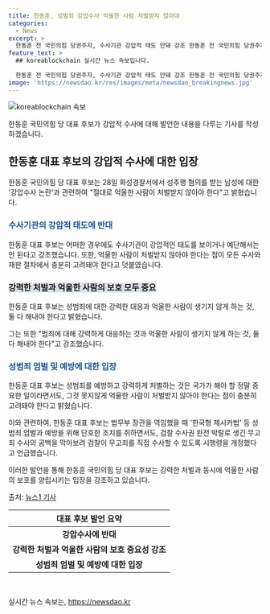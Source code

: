 ```yaml
---
title: 한동훈, 성범죄 강압수사 억울한 사람 처벌받지 않아야
categories:
  - News
excerpt: >
  한동훈 전 국민의힘 당권주자, 수사기관 강압적 태도 안돼 강조 한동훈 전 국민의힘 당권주자는 성추행 혐의를 받는 남성에 대한 강압수사 논란과 관련, 억울한 사람이 처벌받지 않아야 한다고 강조했다. 그는 성범죄 강력 대응과 무고죄 수사 공백 해소를 촉구했으며, 강압적인 태도와 예단은 안돼며 억울한 사람이 나오지 않도록 해야 한다고 밝혔다. 최근 제기된 20대 남성의 성범죄 혐의에 대한 논란도 이어지고 있다.
feature_text: >
  ## koreablockchain 실시간 뉴스 속보입니다.

  한동훈 전 국민의힘 당권주자, 수사기관 강압적 태도 안돼 강조 한동훈 전 국민의힘 당권주자는 성추행 혐의를 받는 남성에 대한 강압수사 논란과 관련, 억울한 사람이 처벌받지 않아야 한다고 강조했다. 그는 성범죄 강력 대응과 무고죄 수사 공백 해소를 촉구했으며, 강압적인 태도와 예단은 안돼며 억울한 사람이 나오지 않도록 해야 한다고 밝혔다. 최근 제기된 20대 남성의 성범죄 혐의에 대한 논란도 이어지고 있다.
image: 'https://newsdao.kr/res/images/meta/newsdao_breakingnews.jpg'
---
```


<p><img src="https://newsdao.kr/res/images/meta/newsdao_breakingnews.jpg" alt="koreablockchain 속보" /></p>

<p>한동훈 국민의힘 당 대표 후보가 강압적 수사에 대해 발언한 내용을 다루는 기사를 작성하겠습니다.</p>

<h2 data-ke-size="size26">한동훈 대표 후보의 강압적 수사에 대한 입장</h2>

<p data-ke-size="size16">한동훈 국민의힘 당 대표 후보는 28일 화성경찰서에서 성추행 혐의를 받는 남성에 대한 '강압수사 논란'과 관련하여 "절대로 억울한 사람이 처벌받지 않아야 한다"고 밝혔습니다.</p>

<h3><b><span style="color: #1a5490;">수사기관의 강압적 태도에 반대</span></b></h3>

<p data-ke-size="size16">한동훈 대표 후보는 어떠한 경우에도 수사기관이 강압적인 태도를 보이거나 예단해서는 안 된다고 강조했습니다. 또한, 억울한 사람이 처벌받지 않아야 한다는 점이 모든 수사와 재판 절차에서 충분히 고려돼야 한다고 덧붙였습니다.</p>

<h3><b><span style="background-color: #21538527;">강력한 처벌과 억울한 사람의 보호 모두 중요</span></b></h3>

<p data-ke-size="size16">한동훈 대표 후보는 성범죄에 대한 강력한 대응과 억울한 사람이 생기지 않게 하는 것, 둘 다 해내야 한다고 밝혔습니다.</p>

<p>그는 또한 "범죄에 대해 강력하게 대응하는 것과 억울한 사람이 생기지 않게 하는 것, 둘 다 해내야 한다"고 강조했습니다.</p>

<h3><b><span style="color: #1a5490;">성범죄 엄벌 및 예방에 대한 입장</span></b></h3>

<p data-ke-size="size16">한동훈 대표 후보는 성범죄를 예방하고 강력하게 처벌하는 것은 국가가 해야 할 정말 중요한 일이라면서도, 그것 못지않게 억울한 사람이 처벌받지 않아야 한다는 점이 충분히 고려돼야 한다고 밝혔습니다.</p>

<p>이와 관련하여, 한동훈 대표 후보는 법무부 장관을 역임했을 때 '한국형 제시카법' 등 성범죄 엄벌과 예방을 위해 단호한 조치를 취하면서도, 검찰 수사권 완전 박탈로 생긴 무고죄 수사의 공백을 막아보려 검찰이 무고죄를 직접 수사할 수 있도록 시행령을 개정했다고 언급했습니다.</p></p>

<p>이러한 발언을 통해 한동훈 국민의힘 당 대표 후보는 강력한 처벌과 동시에 억울한 사람의 보호를 양립시키는 입장을 강조하고 있습니다. </p>

<p>출처: <a href="https://www.news1.kr/articles?4401992" target="_blank">뉴스1 기사</a></p>

<table>
    <thead>
        <tr>
            <th style="text-align: center;"><b>대표 후보 발언 요약</b></th>
        </tr>
    </thead>
    <tbody>
        <tr>
            <td style="text-align: center; height: 17px;"><b>강압수사에 반대</b></td>
        </tr>
        <tr>
            <td style="text-align: center; height: 17px;"><b>강력한 처벌과 억울한 사람의 보호 중요성 강조</b></td>
        </tr>
        <tr>
            <td style="text-align: center; height: 17px;"><b>성범죄 엄벌 및 예방에 대한 입장</b></td>
        </tr>
    </tbody>
</table>

<p data-ke-size="size16">&nbsp;</p>
실시간 뉴스 속보는, <a href="https://newsdao.kr" rel="dofollow">https://newsdao.kr</a>


